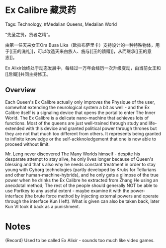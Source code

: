# Ex Calibre 藏灵药

Tags: Technology, #Medalian Queens, Medalian World

“先圣之贤，贤者之精”。

由第一任天来女王Ora Busa Lika（欧拉布萨里卡）支持设计的一种特殊物体，用于[[王的洗礼]]，可以改造天来白族人、施与[[王的馈赠]]，从而继承[[王的意志]]。

Ex Alixir始终处于动态发展中，每经过一万年会经历一次升级变动，由当前女王和[[后阁]]共同主持修正。

<!-- (20230407, Proposal) 不记得这个跟Queen的剑是不是同一个东西了——或者后来剑的概念已经没有了因为被PortKey取代。不论如何，我还是喜欢剑的概念，既然如此，可以这样实现（也添加传奇和魔幻效果）——Ex Calibre在不同Queen继承的手中的形态不一样，到了KVII被打造成一把古朴的仪式用剑（不是战斗用）。使用者用这把剑刺穿或者割破身体，不会流血而是嘶嘶热气，并且获得特殊效果，拔出剑后伤口愈合。-->

## Overview

Each Queen's Ex Calibre actually only improves the Physique of the user, somewhat extending the neurological system a bit as well - and the Ex Calibre itself is a signaling device that opens the portal to enter The Inner World. 
The Ex Calibre is a delicate nano-machine that achieves lots of functions. Most of the queens are just well-trained through study and life-extended with this device and granted political power through thrones but they are not that much too different from others. It represents being granted to infinite knowledge or the self-ackknoledgement that one is now able to proceed without limit. 

Mr. Leng never discovered The Many Worlds himself - despite his desparate attempt to stay alive, he only lives longer because of Queen's blessing and that's also why he needs constant treatment in order to stay young with Cyborg technologies (partly developed by Kruks for Tellurians and other human-machine-hybrids), and he only gets a glimpse of the true power when he drinks the Ex Calibre he extracted from Zhang He using an anecdotal method; The rest of the people should generally NOT be able to use Portkey to any useful extent - maybe examine it with the power-interface (the brute force method by injecting external powers and operate through the interface Kun I left). What is given can also be taken back, later Kun VI took it back as a punishment.

# Notes

(Record) Used to be called Ex Alixir - sounds too much like video games.